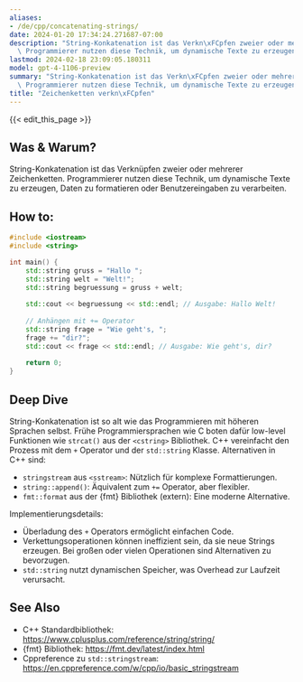 ```yaml
---
aliases:
- /de/cpp/concatenating-strings/
date: 2024-01-20 17:34:24.271687-07:00
description: "String-Konkatenation ist das Verkn\xFCpfen zweier oder mehrerer Zeichenketten.\
  \ Programmierer nutzen diese Technik, um dynamische Texte zu erzeugen, Daten zu\u2026"
lastmod: 2024-02-18 23:09:05.180311
model: gpt-4-1106-preview
summary: "String-Konkatenation ist das Verkn\xFCpfen zweier oder mehrerer Zeichenketten.\
  \ Programmierer nutzen diese Technik, um dynamische Texte zu erzeugen, Daten zu\u2026"
title: "Zeichenketten verkn\xFCpfen"
---
```


{{< edit_this_page >}}

## Was & Warum?
String-Konkatenation ist das Verknüpfen zweier oder mehrerer Zeichenketten. Programmierer nutzen diese Technik, um dynamische Texte zu erzeugen, Daten zu formatieren oder Benutzereingaben zu verarbeiten.

## How to:
```C++
#include <iostream>
#include <string>

int main() {
    std::string gruss = "Hallo ";
    std::string welt = "Welt!";
    std::string begruessung = gruss + welt;
    
    std::cout << begruessung << std::endl; // Ausgabe: Hallo Welt!
    
    // Anhängen mit += Operator
    std::string frage = "Wie geht's, ";
    frage += "dir?";
    std::cout << frage << std::endl; // Ausgabe: Wie geht's, dir?
    
    return 0;
}
```

## Deep Dive
String-Konkatenation ist so alt wie das Programmieren mit höheren Sprachen selbst. Frühe Programmiersprachen wie C boten dafür low-level Funktionen wie `strcat()` aus der `<cstring>` Bibliothek. C++ vereinfacht den Prozess mit dem `+` Operator und der `std::string` Klasse. Alternativen in C++ sind:
- `stringstream` aus `<sstream>`: Nützlich für komplexe Formattierungen.
- `string::append()`: Äquivalent zum `+=` Operator, aber flexibler.
- `fmt::format` aus der {fmt} Bibliothek (extern): Eine moderne Alternative.

Implementierungsdetails:
- Überladung des `+` Operators ermöglicht einfachen Code.
- Verkettungsoperationen können ineffizient sein, da sie neue Strings erzeugen. Bei großen oder vielen Operationen sind Alternativen zu bevorzugen.
- `std::string` nutzt dynamischen Speicher, was Overhead zur Laufzeit verursacht.

## See Also
- C++ Standardbibliothek: https://www.cplusplus.com/reference/string/string/
- {fmt} Bibliothek: https://fmt.dev/latest/index.html
- Cppreference zu `std::stringstream`: https://en.cppreference.com/w/cpp/io/basic_stringstream
